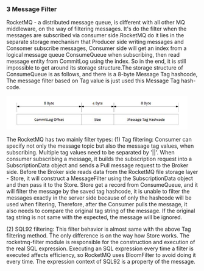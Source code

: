 ### 3 Message Filter
RocketMQ - a distributed message queue, is different with all other MQ middleware, on the way of filtering messages. It's do the filter when the messages are subscribed via consumer side.RocketMQ do it lies in the separate storage mechanism that Producer side writing messages and Consomer subscribe messages, Consumer side will get an index from a logical message queue ConsumeQueue when subscribing, then read message entity from CommitLog using the index. So in the end, it is still impossible to get around its storage structure.The storage structure of ConsumeQueue is as follows, and there is a 8-byte Message Tag hashcode, The message filter based on Tag value is just used this Message Tag hash-code.

![](images/rocketmq_design_7.png)

The RocketMQ has two mainly filter types:
(1) Tag filtering: Consumer can specify not only the message topic but also the message tag values, when subscribing. Multiple tag values need to be separated by '||'. When consumer subscribing a message, it builds the subscription request into a SubscriptionData object and sends a Pull message request to the Broker side. Before the Broker side reads data from the RocketMQ file storage layer - Store, it will construct a MessageFilter using the SubscriptionData object and then pass it to the Store. Store get a record from ConsumeQueue, and it will filter the message by the saved tag hashcode, it is unable to filter the messages exactly in the server side because of only the hashcode will be used when filtering, Therefore, after the Consumer pulls the message, it also needs to compare the original tag string of the message. If the original tag string is not same with the expected, the message will be ignored.

(2) SQL92 filtering: This filter behavior is almost same with the above Tag filtering method. The only difference is on the way how Store works. The rocketmq-filter module is responsible for the construction and execution of the real SQL expression. Executing an SQL expression every time a filter is executed affects efficiency, so RocketMQ uses BloomFilter to avoid doing it every time. The expression context of SQL92 is a property of the message.

